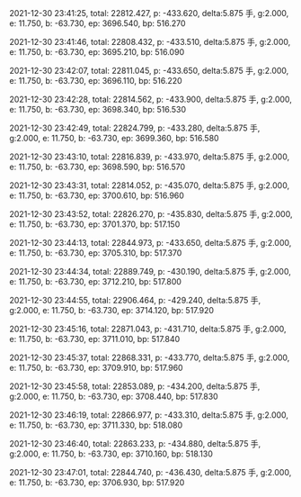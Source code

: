2021-12-30 23:41:25, total: 22812.427, p: -433.620, delta:5.875 手, g:2.000, e: 11.750, b: -63.730, ep: 3696.540, bp: 516.270

2021-12-30 23:41:46, total: 22808.432, p: -433.510, delta:5.875 手, g:2.000, e: 11.750, b: -63.730, ep: 3695.210, bp: 516.090

2021-12-30 23:42:07, total: 22811.045, p: -433.650, delta:5.875 手, g:2.000, e: 11.750, b: -63.730, ep: 3696.110, bp: 516.220

2021-12-30 23:42:28, total: 22814.562, p: -433.900, delta:5.875 手, g:2.000, e: 11.750, b: -63.730, ep: 3698.340, bp: 516.530

2021-12-30 23:42:49, total: 22824.799, p: -433.280, delta:5.875 手, g:2.000, e: 11.750, b: -63.730, ep: 3699.360, bp: 516.580

2021-12-30 23:43:10, total: 22816.839, p: -433.970, delta:5.875 手, g:2.000, e: 11.750, b: -63.730, ep: 3698.590, bp: 516.570

2021-12-30 23:43:31, total: 22814.052, p: -435.070, delta:5.875 手, g:2.000, e: 11.750, b: -63.730, ep: 3700.610, bp: 516.960

2021-12-30 23:43:52, total: 22826.270, p: -435.830, delta:5.875 手, g:2.000, e: 11.750, b: -63.730, ep: 3701.370, bp: 517.150

2021-12-30 23:44:13, total: 22844.973, p: -433.650, delta:5.875 手, g:2.000, e: 11.750, b: -63.730, ep: 3705.310, bp: 517.370

2021-12-30 23:44:34, total: 22889.749, p: -430.190, delta:5.875 手, g:2.000, e: 11.750, b: -63.730, ep: 3712.210, bp: 517.800

2021-12-30 23:44:55, total: 22906.464, p: -429.240, delta:5.875 手, g:2.000, e: 11.750, b: -63.730, ep: 3714.120, bp: 517.920

2021-12-30 23:45:16, total: 22871.043, p: -431.710, delta:5.875 手, g:2.000, e: 11.750, b: -63.730, ep: 3711.010, bp: 517.840

2021-12-30 23:45:37, total: 22868.331, p: -433.770, delta:5.875 手, g:2.000, e: 11.750, b: -63.730, ep: 3709.910, bp: 517.960

2021-12-30 23:45:58, total: 22853.089, p: -434.200, delta:5.875 手, g:2.000, e: 11.750, b: -63.730, ep: 3708.440, bp: 517.830

2021-12-30 23:46:19, total: 22866.977, p: -433.310, delta:5.875 手, g:2.000, e: 11.750, b: -63.730, ep: 3711.330, bp: 518.080

2021-12-30 23:46:40, total: 22863.233, p: -434.880, delta:5.875 手, g:2.000, e: 11.750, b: -63.730, ep: 3710.160, bp: 518.130

2021-12-30 23:47:01, total: 22844.740, p: -436.430, delta:5.875 手, g:2.000, e: 11.750, b: -63.730, ep: 3706.930, bp: 517.920